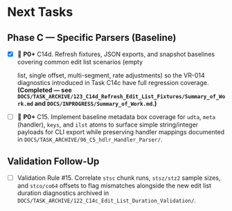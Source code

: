 # Next Tasks

## Phase C — Specific Parsers (Baseline)

- [x] 🔴 **P0+** C14d. Refresh fixtures, JSON exports, and snapshot baselines covering common edit list scenarios (empty

  list, single offset, multi-segment, rate adjustments) so the VR-014 diagnostics introduced in Task C14c have full
  regression coverage. **(Completed — see `DOCS/TASK_ARCHIVE/123_C14d_Refresh_Edit_List_Fixtures/Summary_of_Work.md` and
  `DOCS/INPROGRESS/Summary_of_Work.md`.)**

- [ ] 🔴 **P0+** C15. Implement baseline metadata box coverage for `udta`, `meta` (handler), `keys`, and `ilst` atoms to surface simple string/integer payloads for CLI export while preserving handler mappings documented in `DOCS/TASK_ARCHIVE/96_C5_hdlr_Handler_Parser/`.

## Validation Follow-Up

- [ ] Validation Rule #15. Correlate `stsc` chunk runs, `stsz/stz2` sample sizes, and `stco/co64` offsets to flag mismatches alongside the new edit list duration diagnostics archived in `DOCS/TASK_ARCHIVE/122_C14c_Edit_List_Duration_Validation/`.
